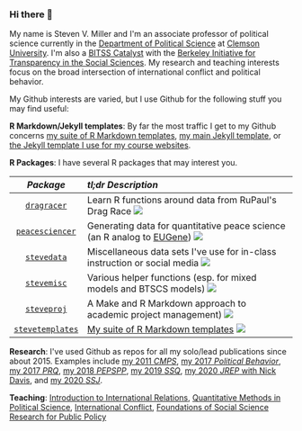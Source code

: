 ### Hi there 👋

<!--
**svmiller/svmiller** is a ✨ _special_ ✨ repository because its `README.md` (this file) appears on your GitHub profile.

Here are some ideas to get you started:

- 🔭 I’m currently working on ...
- 🌱 I’m currently learning ...
- 👯 I’m looking to collaborate on ...
- 🤔 I’m looking for help with ...
- 💬 Ask me about ...
- 📫 How to reach me: ...
- 😄 Pronouns: ...
- ⚡ Fun fact: ...

-->

<!-- <img src="https://user-images.githubusercontent.com/3104489/97828882-616ae680-1c96-11eb-8110-4f39349b4033.gif" alt="I voted" align="right" width="350" style="padding: 0 15px; float: right;"/> -->

My name is Steven V. Miller and I'm an associate professor of political science currently in the [Department of Political Science](http://www.clemson.edu/cbbs/departments/political-science/) at [Clemson University](http://www.clemson.edu/). I'm also a [BITSS Catalyst](https://www.bitss.org/people/steven-miller/) with the [Berkeley Initiative for Transparency in the Social Sciences](https://www.bitss.org/). My research and teaching interests focus on the broad intersection of international conflict and political behavior. 

My Github interests are varied, but I use Github for the following stuff you may find useful:

**R Markdown/Jekyll templates**: By far the most traffic I get to my Github concerns [my suite of R Markdown templates](https://github.com/svmiller/svm-r-markdown-templates), [my main Jekyll template](https://github.com/svmiller/steve-ngvb-jekyll-template), or [the Jekyll template I use for my course websites](https://github.com/svmiller/course-website).


**R Packages**: I have several R packages that may interest you. 

| *Package* | *tl;dr Description* |
|:-------:|:----------------|
| [`dragracer`](https://github.com/svmiller/dragracer) | Learn R functions around data from RuPaul's Drag Race [![](https://www.r-pkg.org/badges/version/dragracer?color=green)](https://cran.r-project.org/package=dragracer) |
| [`peacesciencer`](https://github.com/svmiller/peacesciencer) | Generating data for quantitative peace science (an R analog to [EUGene](https://www.tandfonline.com/doi/abs/10.1080/03050620008434965)) [![](https://www.r-pkg.org/badges/version/peacesciencer?color=green)](https://cran.r-project.org/package=peacesciencer) |
| [`stevedata`](https://github.com/svmiller/stevedata) | Miscellaneous data sets I've use for in-class instruction or social media [![](https://www.r-pkg.org/badges/version/stevedata?color=green)](https://cran.r-project.org/package=stevedata) |
| [`stevemisc`](https://github.com/svmiller/stevemisc) | Various helper functions (esp. for mixed models and BTSCS models) [![](https://www.r-pkg.org/badges/version/stevemisc?color=green)](https://cran.r-project.org/package=stevemisc) |
| [`steveproj`](https://github.com/svmiller/steveproj) | A Make and R Markdown approach to academic project management) [![](https://www.r-pkg.org/badges/version/steveproj?color=green)](https://cran.r-project.org/package=steveproj) |
| [`stevetemplates`](https://github.com/svmiller/stevetemplates) | [My suite of R Markdown templates](https://github.com/svmiller/svm-r-markdown-templates) [![](https://www.r-pkg.org/badges/version/stevetemplates?color=green)](https://cran.r-project.org/package=stevetemplates) |

<!-- [`stevemisc`](https://github.com/svmiller/stevemisc) has some various helper functions I use in my research and teaching. [`stevetemplates`](https://github.com/svmiller/stevetemplates) is an R package for my R Markdown templates. I'll be shifting more time and energy from the "raw" template directory to this R package going forward. [`stevedata`](https://github.com/svmiller/stevedata), which is in development, will host all my toy data sets going forward. I also have an R package for my graduate-level methods course ([`post8000r`](https://github.com/svmiller/post8000r)), but I'll be gradually moving the contents of that (all data) into `stevedata`. Finally, I have an R package ([`dragracer`](https://github.com/svmiller/dragracer)) of data pertaining to the hit American TV show RuPaul's Drag Race. -->

**Research**: I've used Github as repos for all my solo/lead publications since about 2015. Examples include [my 2011 *CMPS*](https://github.com/svmiller/millergibler2011dtnc), [my 2017 *Political Behavior*](https://github.com/svmiller/etst), [my 2017 *PRQ*](https://github.com/svmiller/etjc), [my 2018 *PEPSPP*](https://github.com/svmiller/territorial-threats-corruption-attitudes),  [my 2019 *SSQ*](https://github.com/svmiller/gss-guns-manuscript), [my 2020 *JREP* with Nick Davis](https://github.com/svmiller/woi), and [my 2020 *SSJ*](https://github.com/svmiller/earr).

**Teaching**: [Introduction to International Relations](https://github.com/svmiller/posc1020), [Quantitative Methods in Political Science](https://github.com/svmiller/posc3410), [International Conflict](https://github.com/svmiller/posc3610), [Foundations of Social Science Research for Public Policy](https://github.com/svmiller/post8000)

